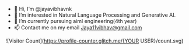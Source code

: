 - 👋 Hi, I’m @jayavibhavnk
- 👀 I’m interested in Natural Language Processing and Generative AI.
- 🌱 I’m currently pursuing aiml engineering(4th year)
- 📫 Contact me on my email Jaya11vibhav@gmail.com

 ![Visitor Count](https://profile-counter.glitch.me/{YOUR USER}/count.svg)
